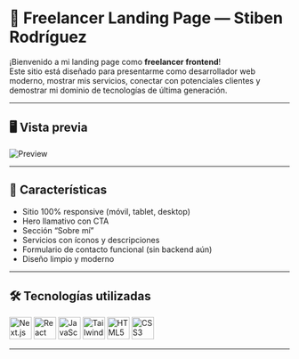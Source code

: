 # 🚀 Freelancer Landing Page — Stiben Rodríguez

¡Bienvenido a mi landing page como **freelancer frontend**!  
Este sitio está diseñado para presentarme como desarrollador web moderno, mostrar mis servicios, conectar con potenciales clientes y demostrar mi dominio de tecnologías de última generación.

---

## 🖥️ Vista previa

![Preview](./public/preview.png) <!-- Puedes cambiar esto por una URL si lo subes a GitHub Pages o Vercel -->

---

## 📌 Características

- Sitio 100% responsive (móvil, tablet, desktop)
- Hero llamativo con CTA
- Sección “Sobre mí”
- Servicios con íconos y descripciones
- Formulario de contacto funcional (sin backend aún)
- Diseño limpio y moderno

---

## 🛠️ Tecnologías utilizadas

<div align="left">
  <img src="https://cdn.jsdelivr.net/gh/devicons/devicon/icons/nextjs/nextjs-original.svg" width="40" alt="Next.js"/>
  <img src="https://cdn.jsdelivr.net/gh/devicons/devicon/icons/react/react-original.svg" width="40" alt="React"/>
  <img src="https://cdn.jsdelivr.net/gh/devicons/devicon/icons/javascript/javascript-original.svg" width="40" alt="JavaScript"/>
  <img src="https://cdn.jsdelivr.net/gh/devicons/devicon/icons/tailwindcss/tailwindcss-original.svg" width="40" alt="Tailwind"/>
  <img src="https://cdn.jsdelivr.net/gh/devicons/devicon/icons/html5/html5-original.svg" width="40" alt="HTML5"/>
  <img src="https://cdn.jsdelivr.net/gh/devicons/devicon/icons/css3/css3-original.svg" width="40" alt="CSS3"/>
</div>

---

